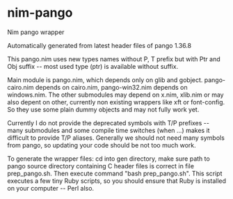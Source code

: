 nim-pango
=========

Nim pango wrapper

Automatically generated from latest header files of pango 1.36.8

This pango.nim uses new types names without P, T prefix but with
Ptr and Obj suffix -- most used type (ptr) is available without
suffix.

Main module is pango.nim, which depends only on glib and gobject.
pango-cairo.nim depends on cairo.nim, pango-win32.nim depends on
windows.nim. The other submodules may depend on x.nim, xlib.nim or
may also depent on other, currently non existing wrappers like xft
or font-config. So they use some plain dummy objects and may not
fully work yet. 

Currently I do not provide the deprecated symbols with T/P
prefixes -- many submodules and some compile time switches
(when ...) makes it difficult to provide T/P aliases. Generally
we should not need many symbols from pango, so updating your
code should be not too much work.

To generate the wrapper files: cd into gen directory, make sure path
to pango source directory containing C header files is correct in
file prep_pango.sh. Then execute command "bash prep_pango.sh".
This script executes a few tiny Ruby scripts, so you should ensure
that Ruby is installed on your computer -- Perl also.

